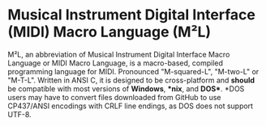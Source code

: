 # Musical Instrument Digital Interface (MIDI) Macro Language (M²L)
M²L, an abbreviation of Musical Instrument Digital Interface Macro Language or MIDI Macro Language, is a macro-based, compiled programming language for MIDI. Pronounced "M-squared-L", "M-two-L" or "M-T-L". Written in ANSI C, it is designed to be cross-platform and **should** be compatible with most versions of **Windows**, **\*nix**, and **DOS\***. 
\*DOS users may have to convert files downloaded from GitHub to use CP437/ANSI encodings with CRLF line endings, as DOS does not support UTF-8.
